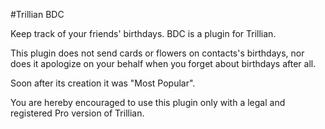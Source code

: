 #Trillian BDC

Keep track of your friends' birthdays. BDC is a plugin for Trillian.

This plugin does not send cards or flowers on contacts's birthdays, nor does it apologize on your behalf when you forget about birthdays after all.

Soon after its creation it was "Most Popular".

You are hereby encouraged to use this plugin only with a legal and registered Pro version of Trillian. 
